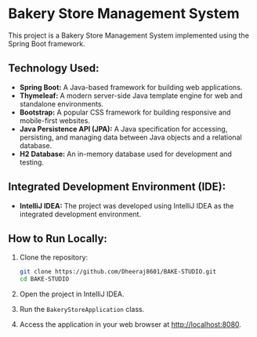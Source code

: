 # Bakery Store Management System

This project is a Bakery Store Management System implemented using the Spring Boot framework.

## Technology Used:

- **Spring Boot:** A Java-based framework for building web applications.
- **Thymeleaf:** A modern server-side Java template engine for web and standalone environments.
- **Bootstrap:** A popular CSS framework for building responsive and mobile-first websites.
- **Java Persistence API (JPA):** A Java specification for accessing, persisting, and managing data between Java objects and a relational database.
- **H2 Database:** An in-memory database used for development and testing.

## Integrated Development Environment (IDE):

- **IntelliJ IDEA:** The project was developed using IntelliJ IDEA as the integrated development environment.

## How to Run Locally:

1. Clone the repository:
   ```bash
   git clone https://github.com/Dheeraj8601/BAKE-STUDIO.git
   cd BAKE-STUDIO
   ```
   
2. Open the project in IntelliJ IDEA.

3. Run the `BakeryStoreApplication` class.

4. Access the application in your web browser at [http://localhost:8080](http://localhost:8080).

